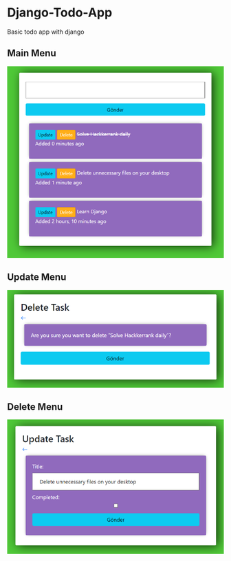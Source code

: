 # Django-Todo-App
Basic todo app with django

## Main Menu
![This is an image](https://github.com/msinacimen/Django-Todo-App/blob/main/1.png)

## Update Menu
![This is an image](https://github.com/msinacimen/Django-Todo-App/blob/main/3.png)

## Delete Menu
![This is an image](https://github.com/msinacimen/Django-Todo-App/blob/main/2.png)
